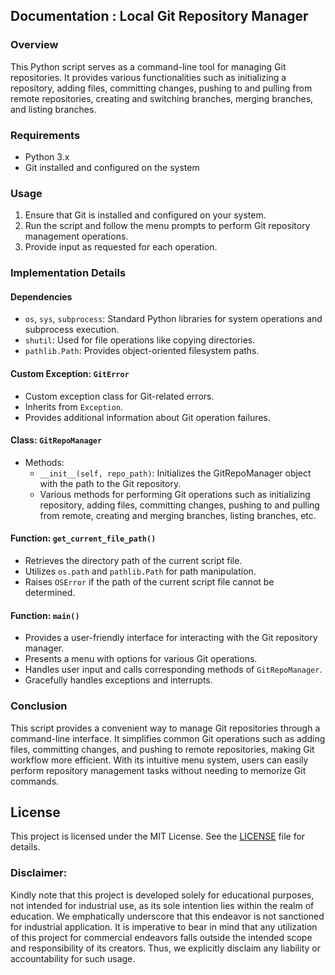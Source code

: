 ## Documentation : Local Git Repository Manager 

### Overview
This Python script serves as a command-line tool for managing Git repositories. It provides various functionalities such as initializing a repository, adding files, committing changes, pushing to and pulling from remote repositories, creating and switching branches, merging branches, and listing branches.

### Requirements
- Python 3.x
- Git installed and configured on the system

### Usage
1. Ensure that Git is installed and configured on your system.
2. Run the script and follow the menu prompts to perform Git repository management operations.
3. Provide input as requested for each operation.

### Implementation Details
#### Dependencies
- `os`, `sys`, `subprocess`: Standard Python libraries for system operations and subprocess execution.
- `shutil`: Used for file operations like copying directories.
- `pathlib.Path`: Provides object-oriented filesystem paths.

#### Custom Exception: `GitError`
- Custom exception class for Git-related errors.
- Inherits from `Exception`.
- Provides additional information about Git operation failures.

#### Class: `GitRepoManager`
- Methods:
  - `__init__(self, repo_path)`: Initializes the GitRepoManager object with the path to the Git repository.
  - Various methods for performing Git operations such as initializing repository, adding files, committing changes, pushing to and pulling from remote, creating and merging branches, listing branches, etc.

#### Function: `get_current_file_path()`
- Retrieves the directory path of the current script file.
- Utilizes `os.path` and `pathlib.Path` for path manipulation.
- Raises `OSError` if the path of the current script file cannot be determined.

#### Function: `main()`
- Provides a user-friendly interface for interacting with the Git repository manager.
- Presents a menu with options for various Git operations.
- Handles user input and calls corresponding methods of `GitRepoManager`.
- Gracefully handles exceptions and interrupts.

### Conclusion
This script provides a convenient way to manage Git repositories through a command-line interface. It simplifies common Git operations such as adding files, committing changes, and pushing to remote repositories, making Git workflow more efficient. With its intuitive menu system, users can easily perform repository management tasks without needing to memorize Git commands.

## **License**
This project is licensed under the MIT License. See the [LICENSE](LICENSE) file for details.

### **Disclaimer:**
Kindly note that this project is developed solely for educational purposes, not intended for industrial use, as its sole intention lies within the realm of education. We emphatically underscore that this endeavor is not sanctioned for industrial application. It is imperative to bear in mind that any utilization of this project for commercial endeavors falls outside the intended scope and responsibility of its creators. Thus, we explicitly disclaim any liability or accountability for such usage.
